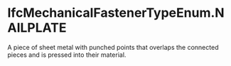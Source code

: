 IfcMechanicalFastenerTypeEnum.NAILPLATE
=======================================
A piece of sheet metal with punched points that overlaps the connected pieces
and is pressed into their material.


